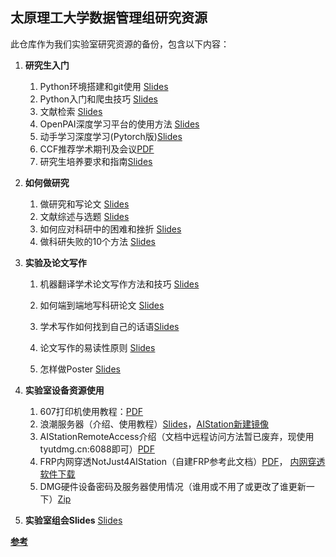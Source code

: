 ## 太原理工大学数据管理组研究资源

此仓库作为我们实验室研究资源的备份，包含以下内容：

1. **研究生入门**
   1. Python环境搭建和git使用 [Slides](https://github.com/gqduke/tyut_dm_research_resources/blob/main/training_files/2019_1_Python%E7%8E%AF%E5%A2%83%E6%90%AD%E5%BB%BA%E4%B8%8EGit%E4%BD%BF%E7%94%A8.pdf)
   2. Python入门和爬虫技巧 [Slides](https://github.com/gqduke/tyut_dm_research_resources/blob/main/training_files/2018_0_python%26spider_training.pdf)
   3. 文献检索 [Slides](https://github.com/gqduke/tyut_dm_research_resources/blob/main/training_files/2019_0_Literature_Research.pdf)
   4. OpenPAI深度学习平台的使用方法 [Slides](https://github.com/gqduke/tyut_dm_research_resources/blob/main/training_files/2019_2_OpenPAI_training.pdf)
   5. 动手学习深度学习(Pytorch版)[Slides](https://github.com/gqduke/tyut_dm_research_resources/blob/main/training_files/%E5%8A%A8%E6%89%8B%E5%AD%A6%E6%B7%B1%E5%BA%A6%E5%AD%A6%E4%B9%A0pytorch%E7%89%88.pdf)
   6. CCF推荐学术期刊及会议[PDF](https://github.com/gqduke/tyut_dm_research_resources/blob/main/research_sourcesCCF%E6%8E%A8%E8%8D%90%E5%9B%BD%E9%99%85%E5%AD%A6%E6%9C%AF%E4%BC%9A%E8%AE%AE%E5%92%8C%E6%9C%9F%E5%88%8A%E7%9B%AE%E5%BD%95-2019.pdf)
   7. 研究生培养要求和指南[Slides](https://github.com/gqduke/tyut_dm_research_resources/blob/main/research_sources/%E7%A0%94%E7%A9%B6%E7%94%9F%E5%9F%B9%E5%85%BB%E8%A6%81%E6%B1%82%E5%92%8C%E6%8C%87%E5%8D%97-%E5%8D%97%E5%A4%A7%20%E9%BB%84%E5%AE%9C%E5%8D%8E.pdf)

2. **如何做研究**
   1. 做研究和写论文 [Slides](https://github.com/gqduke/tyut_dm_research_resources/blob/main/research_sources/%E5%81%9A%E7%A0%94%E7%A9%B6%E4%B8%8E%E5%86%99%E8%AE%BA%E6%96%87-%E5%8D%97%E5%A4%A7%20%E5%91%A8%E5%BF%97%E5%8D%8E.pdf)
   2. 文献综述与选题 [Slides](https://github.com/gqduke/tyut_dm_research_resources/blob/main/research_sources/%E6%96%87%E7%8C%AE%E7%BB%BC%E8%BF%B0%E4%B8%8E%E7%A0%94%E7%A9%B6%E9%80%89%E9%A2%98-%E6%B8%85%E5%8D%8E%20%E5%88%98%E7%9F%A5%E8%BF%9C.pdf)
   3. 如何应对科研中的困难和挫折 [Slides](https://github.com/gqduke/tyut_dm_research_resources/blob/main/research_sources/%E5%A6%82%E4%BD%95%E5%BA%94%E5%AF%B9%E7%A7%91%E7%A0%94%E4%B8%AD%E7%9A%84%E5%9B%B0%E9%9A%BE%E5%92%8C%E6%8C%AB%E6%8A%98.pdf)
   4. 做科研失败的10个方法 [Slides](https://github.com/gqduke/tyut_dm_research_resources/blob/main/research_sources/%E5%81%9A%E5%A4%B1%E8%B4%A5%E7%A7%91%E7%A0%94%E7%9A%8410%E4%B8%AA%E6%96%B9%E6%B3%95-%E5%8C%97%E5%A4%A7%20%E4%B8%87%E5%B0%8F%E5%86%9B.pdf)
   
3. **实验及论文写作**
   1. 机器翻译学术论文写作方法和技巧 [Slides](https://github.com/cqunlp/research_resources/blob/master/research_sources/%E6%9C%BA%E5%99%A8%E7%BF%BB%E8%AF%91%E5%AD%A6%E6%9C%AF%E8%AE%BA%E2%BD%82%E6%96%87%E5%86%99%E4%BD%9C%E2%BD%85%E6%96%B9%E6%B3%95%E5%92%8C%E6%8A%80%E5%B7%A7.pdf)

    2. 如何端到端地写科研论文 [Slides](https://github.com/gqduke/tyut_dm_research_resources/blob/main/research_sources/%E5%A6%82%E4%BD%95%E7%AB%AF%E5%88%B0%E7%AB%AF%E5%9C%B0%E5%86%99%E7%A7%91%E7%A0%94%E8%AE%BA%E6%96%87-%E5%A4%8D%E6%97%A6%20%E9%82%B1%E9%94%A1%E9%B9%8F.pdf)
   
    3. 学术写作如何找到自己的话语[Slides](https://github.com/gqduke/tyut_dm_research_resources/blob/main/research_sources/(%E5%AD%A6%E6%9C%AF%E5%86%99%E4%BD%9C%E4%B8%AD%E5%A6%82%E4%BD%95%E6%89%BE%E5%88%B0%E5%B1%9E%E4%BA%8E%E8%87%AA%E5%B7%B1%E7%9A%84%E8%AF%9D%E8%AF%AD)Finding%20Your%20Voice%20as%20an%20Academic%20Writer%20and%20Writing%20Clearly.pdf)
   
    4. 论文写作的易读性原则 [Slides](https://github.com/gqduke/tyut_dm_research_resources/blob/main/research_sources/%E8%AE%BA%E6%96%87%E5%86%99%E4%BD%9C%E7%9A%84%E6%98%93%E8%AF%BB%E6%80%A7%E5%8E%9F%E5%88%99.pdf)

    5. 怎样做Poster [Slides](https://github.com/gqduke/tyut_dm_research_resources/blob/main/research_sources/%E5%A6%82%E4%BD%95%E5%81%9A%E4%B8%80%E4%B8%AA%E7%B2%BE%E5%BD%A9%E7%9A%84%E5%AD%A6%E6%9C%AF%E6%8A%A5%E5%91%8A-%E5%93%88%E5%B7%A5%E5%A4%A7%20%E8%BD%A6%E4%B8%87%E7%BF%94.pdf)
   
4. **实验室设备资源使用**
    1. 607打印机使用教程：[PDF](https://github.com/gqduke/tyut_dm_research_resources/blob/main/Lab_equipments/607%E6%89%93%E5%8D%B0%E6%9C%BA%E4%BD%BF%E7%94%A8%E6%95%99%E7%A8%8B.pdf)
    2. 浪潮服务器（介绍、使用教程）[Slides](https://github.com/gqduke/tyut_dm_research_resources/blob/main/Lab_equipments/%E6%B5%AA%E6%BD%AE%E6%9C%8D%E5%8A%A1%E5%99%A8%EF%BC%88%E4%BB%8B%E7%BB%8D%E3%80%81%E4%BD%BF%E7%94%A8%E6%95%99%E7%A8%8B%EF%BC%89.pptx)，[AIStation新建镜像](https://github.com/gqduke/tyut_dm_research_resources/blob/main/Lab_equipments/%E6%B5%AA%E6%BD%AE%E6%9C%8D%E5%8A%A1%E5%99%A8jupter%E5%92%8Cssh%E9%85%8D%E7%BD%AE%EF%BC%88%E6%96%B0%E5%BB%BA%E9%95%9C%E5%83%8F%E5%8F%82%E8%80%83%E6%AD%A4%E6%96%87%E6%A1%A3%EF%BC%89.txt)
    3. AIStationRemoteAccess介绍（文档中远程访问方法暂已废弃，现使用tyutdmg.cn:6088即可）[PDF](https://github.com/gqduke/tyut_dm_research_resources/blob/main/Lab_equipments/AIStationRemoteAccess%E4%BB%8B%E7%BB%8D%EF%BC%88%E5%85%B6%E4%B8%AD%E8%BF%9C%E7%A8%8B%E8%AE%BF%E9%97%AE%E6%96%B9%E6%B3%95%E5%B7%B2%E5%BA%9F%E5%BC%83%EF%BC%89.pdf)
    4. FRP内网穿透NotJust4AIStation（自建FRP参考此文档）[PDF](https://github.com/gqduke/tyut_dm_research_resources/blob/main/Lab_equipments/FRP%E5%86%85%E7%BD%91%E7%A9%BF%E9%80%8FNotJust4AIStation%EF%BC%88%E8%87%AA%E5%BB%BAFRP%E5%8F%82%E8%80%83%E6%AD%A4%E6%96%87%E6%A1%A3%EF%BC%89.pdf)， [内网穿透软件下载](https://github.com/gqduke/tyut_dm_research_resources/tree/main/Lab_equipments/%E5%86%85%E7%BD%91%E7%A9%BF%E9%80%8F%E8%BD%AF%E4%BB%B6)
    5. DMG硬件设备密码及服务器使用情况（谁用或不用了或更改了谁更新一下）[Zip](https://github.com/gqduke/tyut_dm_research_resources/blob/main/Lab_equipments/DMG%E7%A1%AC%E4%BB%B6%E8%AE%BE%E5%A4%87%E5%AF%86%E7%A0%81%E5%8F%8A%E6%9C%8D%E5%8A%A1%E5%99%A8%E4%BD%BF%E7%94%A8%E6%83%85%E5%86%B5%EF%BC%88%E8%B0%81%E7%94%A8%E6%88%96%E4%B8%8D%E7%94%A8%E4%BA%86%E6%88%96%E6%9B%B4%E6%94%B9%E4%BA%86%E8%B0%81%E6%9B%B4%E6%96%B0%E4%B8%80%E4%B8%8B%EF%BC%89.zip)
    
5. **实验室组会Slides** [Slides](https://github.com/gqduke/tyut_dm_research_resources/tree/main/Group_meeting)


 **[参考](https://github.com/cqunlp/research_resources)**
